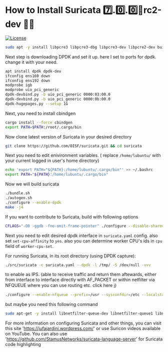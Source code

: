 # How to Install Suricata  7️⃣.0️⃣.0️⃣💨rc2-dev  🕵️‍♂️
[![License](https://img.shields.io/badge/License-GNU%20GPL-blue)](https://opensource.org/license/gpl-3-0/)

```bash
sudo apt -y install libpcre3 libpcre3-dbg libpcre3-dev libpcre2-dev build-essential autoconf automake libtool libpcap-dev libnet1-dev libyaml-0-2 libyaml-dev pkg-config zlib1g zlib1g-dev libcap-ng-dev libcap-ng0 make libmagic-dev libjansson-dev rustc cargo jq git-core 
```

Next step is downloading DPDK and set it up. here I set to ports for dpdk. change it with your need.
```bash
apt install dpdk dpdk-dev
ifconfig ens160 down
ifconfig ens192 down
modprobe igb
modprobe uio_pci_generic
dpdk-devbind.py -b uio_pci_generic 0000:03:00.0 
dpdk-devbind.py -b uio_pci_generic 0000:0b:00.0 
dpdk-hugepages.py --setup 1G
```

Next, you  need to install cbindgen
```bash
cargo install --force cbindgen
export PATH=$PATH:/root/.cargo/bin
```
Now clone latest version of Suricata in your desired directory
```bash
git clone https://github.com/OISF/suricata.git && cd suricata
```

Next you need to edit enivironment variables. ( replace `/home/lubuntu/` with your current logged in user's home directory)
```bash
echo 'export PATH="${PATH}:/home/lubuntu/.cargo/bin"' >> ~/.bashrc
export PATH="${PATH}:/home/lubuntu/.cargo/bin"
```

Now we will build suricata
```bash
./bundle.sh
./autogen.sh
./configure --enable-dpdk
make -j4
```

If you want to contribute to Suricata, build with following options
```bash
CFLAGS="-O0 -ggdb -fno-omit-frame-pointer" ./configure --disable-shared --enable-debug --enable-unittests --enable-dpdk
```
Next you need to edit desired dpdk interface in `suricata.yaml` config. also set `set-cpu-affinity` to `yes`. also you can determine worker CPU's ids in `cpu` field of `worker-cpu-set`.

For running Suricata, in its root directory (using DPDK capture):
```bash
./src/suricata -c suricata.yaml --dpdk -l /tmp/ -S /dev/null -vvv
```
to enable as IPS. (able to receive traffic and return them aftewards, either from interface to interface directly with AF_PACKET or within netfilter via NFQUEUE where you can use routing etc. click here [ℹ️](https://docs.suricata.io/en/suricata-6.0.0/setting-up-ipsinline-for-linux.html))
```bash
./configure --enable-nfqueue --prefix=/usr --sysconfdir=/etc --localstatedir=/var
```
but maybe you need this following command
```bash
sudo apt-get -y install libnetfilter-queue-dev libnetfilter-queue1 libnfnetlink-dev libnfnetlink0
```
For more information on configuring Suricata and other things, you can visit this site 'https://jufajardini.wordpress.com/' or use Suricon videos available on YouTube.
You can also use 'https://github.com/StamusNetworks/suricata-language-server' for Suricata code highlighting

